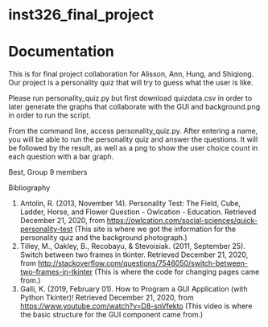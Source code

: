 # inst326_final_project
# Documentation
This is for final project collaboration for Alisson, Ann, Hung, and Shiqiong.
Our project is a personality quiz that will try to guess what the user is like.

Please run personality_quiz.py but first download quizdata.csv in order to later generate the graphs that collaborate with the GUI and background.png in order to run the script.

From the command line, access personality_quiz.py. After entering a name, you will be able to run the personality quiz and answer the questions. It will be followed by the result, as well as a png to show the user choice count in each question with a bar graph.

Best,
Group 9 members

Bibliography
1. Antolin, R. (2013, November 14). Personality Test: The Field, Cube, Ladder, Horse, and Flower Question - Owlcation - Education. Retrieved December 21, 2020, from 
  https://owlcation.com/social-sciences/quick-personality-test
  (This site is where we got the information for the personality quiz and the background photograph.)
2. Tilley, M., Oakley, B., Recobayu, &amp; Stevoisiak. (2011, September 25). Switch between two frames in tkinter. Retrieved December 21, 2020, from 
  http://stackoverflow.com/questions/7546050/switch-between-two-frames-in-tkinter
  (This is where the code for changing pages came from.)
3. Galli, K. (2019, February 01). How to Program a GUI Application (with Python Tkinter)! Retrieved December 21, 2020, from 
  https://www.youtube.com/watch?v=D8-snVfekto
  (This video is where the basic structure for the GUI component came from.)
